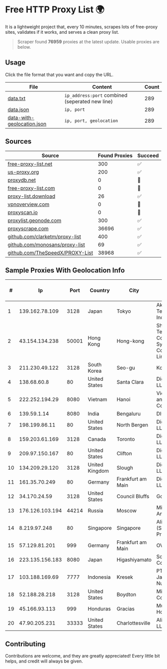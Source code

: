 
# Free HTTP Proxy List 🌍

It is a lightweight project that, every 10 minutes, scrapes lots of free-proxy sites, validates if it works, and serves a clean proxy list.


> Scraper found **76959** proxies at the latest update. Usable proxies are below.

## Usage

Click the file format that you want and copy the URL.


|File|Content|Count|
|----|-------|-----|
|[data.txt](https://raw.githubusercontent.com/themiralay/Proxy-List-World/master/data.txt)|`ip_address:port` combined (seperated new line)|289|
|[data.json](https://raw.githubusercontent.com/themiralay/Proxy-List-World/master/data.json)|`ip, port`|289|
|[data-with-geolocation.json](https://raw.githubusercontent.com/themiralay/Proxy-List-World/master/data-with-geolocation.json)|`ip, port, geolocation`|289|

## Sources

|Source|Found Proxies|Succeed|
|------|-------------|-------|
|[free-proxy-list.net](https://free-proxy-list.net)|300|✅|
|[us-proxy.org](https://www.us-proxy.org)|200|✅|
|[proxydb.net](http://proxydb.net)|0|🚫|
|[free-proxy-list.com](https://free-proxy-list.com/?page=&port=&type%5B%5D=http&type%5B%5D=https&up_time=0&search=Search)|0|🚫|
|[proxy-list.download](https://www.proxy-list.download/HTTP)|26|✅|
|[vpnoverview.com](https://vpnoverview.com/privacy/anonymous-browsing/free-proxy-servers)|0|🚫|
|[proxyscan.io](https://www.proxyscan.io)|0|🚫|
|[proxylist.geonode.com](https://proxylist.geonode.com/api/proxy-list?limit=300&page=1&sort_by=lastChecked&sort_type=desc&protocols=http,https)|300|✅|
|[proxyscrape.com](https://api.proxyscrape.com/v2/?request=displayproxies&protocol=http&timeout=10000&country=all&ssl=all&anonymity=all)|36696|✅|
|[github.com/clarketm/proxy-list](https://raw.githubusercontent.com/clarketm/proxy-list/master/proxy-list-raw.txt)|400|✅|
|[github.com/monosans/proxy-list](https://raw.githubusercontent.com/monosans/proxy-list/main/proxies/http.txt)|69|✅|
|[github.com/TheSpeedX/PROXY-List](https://raw.githubusercontent.com/TheSpeedX/PROXY-List/master/http.txt)|38968|✅|


## Sample Proxies With Geolocation Info

|#|Ip|Port|Country|City|Internet Service Provider|
|-|--|----|-------|----|-------------------------|
|1|139.162.78.109|3128|Japan|Tokyo|Akamai Technologies, Inc.|
|2|43.154.134.238|50001|Hong Kong|Hong-kong|Shenzhen Tencent Computer Systems Company Limited|
|3|211.230.49.122|3128|South Korea|Seo-gu|Korea Telecom|
|4|138.68.60.8|80|United States|Santa Clara|DigitalOcean, LLC|
|5|222.252.194.29|8080|Vietnam|Hanoi|VietNam Post and Telecom Corporation|
|6|139.59.1.14|8080|India|Bengaluru|DIGITALOCEAN|
|7|198.199.86.11|80|United States|North Bergen|DigitalOcean, LLC|
|8|159.203.61.169|3128|Canada|Toronto|DigitalOcean, LLC|
|9|209.97.150.167|80|United States|Clifton|DigitalOcean, LLC|
|10|134.209.29.120|3128|United Kingdom|Slough|DigitalOcean, LLC|
|11|161.35.70.249|80|Germany|Frankfurt am Main|DigitalOcean, LLC|
|12|34.170.24.59|3128|United States|Council Bluffs|Google LLC|
|13|176.126.103.194|44214|Russia|Moscow|Miglovets Egor Andreevich|
|14|8.219.97.248|80|Singapore|Singapore|Alibaba Cloud (Singapore) Private Limited|
|15|57.129.81.201|999|Germany|Frankfurt am Main|OVH SAS|
|16|223.135.156.183|8080|Japan|Higashiyamato|So-net Corporation|
|17|103.188.169.69|7777|Indonesia|Kresek|PT Lintas Jaringan Nusantara|
|18|52.188.28.218|3128|United States|Boydton|Microsoft Corporation|
|19|45.166.93.113|999|Honduras|Gracias|Multicable De Honduras|
|20|47.90.205.231|33333|United States|Charlottesville|Alibaba.com LLC|



## Contributing

Contributions are welcome, and they are greatly appreciated! Every
little bit helps, and credit will always be given.

